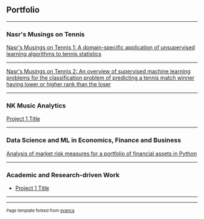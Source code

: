 ## Portfolio

---

### Nasr's Musings on Tennis

[Nasr's Musings on Tennis 1: A domain-specific application of unsupervised learning algorithms to tennis statistics](/Nasr's_Musings_on_Tennis_1/Nasr's_Musings_on_Tennis_1.md)

---
[Nasr's Musings on Tennis 2: An overview of supervised machine learning problems for the classification problem of predicting a tennis match winner having lower or higher rank than the loser](/Nasr's_Musings_on_Tennis_2/Nasr's_Musings_on_Tennis_2.md)

---

### NK Music Analytics

[Project 1 Title](/sample_page)

---

### Data Science and ML in Economics, Finance and Business

[Analysis of market risk measures for a portfolio of financial assets in Python](/Market_risk_measures_for_portfolio_management.md)

---

### Academic and Research-driven Work

- [Project 1 Title](http://example.com/)

---


---
<p style="font-size:11px">Page template forked from <a href="https://github.com/evanca/quick-portfolio">evanca</a></p>
<!-- Remove above link if you don't want to attibute -->
